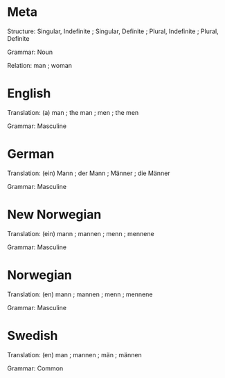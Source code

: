 Meta
====

Structure: Singular, Indefinite ; Singular, Definite ; Plural, Indefinite ; Plural, Definite

Grammar:   Noun

Relation:  man ; woman



English
=======

Translation: (a) man ; the man ; men ; the men

Grammar:     Masculine



German
======

Translation: (ein) Mann ; der Mann ; Männer ; die Männer

Grammar:     Masculine



New Norwegian
=============

Translation: (ein) mann ; mannen ; menn ; mennene

Grammar:     Masculine



Norwegian
=========

Translation: (en) mann ; mannen ; menn ; mennene

Grammar:     Masculine



Swedish
=======

Translation: (en) man ; mannen ; män ; männen

Grammar:     Common
